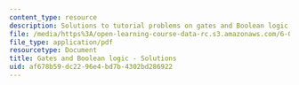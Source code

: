 ```yaml
---
content_type: resource
description: Solutions to tutorial problems on gates and Boolean logic.
file: /media/https%3A/open-learning-course-data-rc.s3.amazonaws.com/6-004-computation-structures-spring-2009/af678b59dc2296e4bd7b4302bd286922_MIT6_004s09_tutor04_sol.pdf
file_type: application/pdf
resourcetype: Document
title: Gates and Boolean logic - Solutions
uid: af678b59-dc22-96e4-bd7b-4302bd286922
---
```

